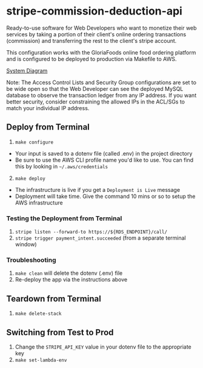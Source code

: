 # stripe-commission-deduction-api
Ready-to-use software for Web Developers who want to monetize their web services by taking a portion of their client's online ordering transactions (commission) and transferring the rest to the client's stripe account.

This configuration works with the GloriaFoods online food ordering platform and is configured to be deployed to production via Makefile to AWS.

[System Diagram](system-diagram.md)

Note: The Access Control Lists and Security Group configurations are set to be wide open so that the Web Developer can see the deployed MySQL database to observe the transaction ledger from any IP address. If you want better security, consider constraining the allowed IPs in the ACL/SGs to match your individual IP address.

## Deploy from Terminal
1. ```make configure```
* Your input is saved to a dotenv file (called .env) in the project directory
* Be sure to use the AWS CLI profile name you'd like to use. You can find this by looking in ```~/.aws/credentials```
2. ```make deploy```
* The infrastructure is live if you get a ```Deployment is Live``` message
* Deployment will take time. Give the command 10 mins or so to setup the AWS infrastructure

### Testing the Deployment from Terminal
1. ```stripe listen --forward-to https://${RDS_ENDPOINT}/call/```
2. ```stripe trigger payment_intent.succeeded``` (from a separate terminal window)

### Troubleshooting
1. ```make clean``` will delete the dotenv (.env) file
2. Re-deploy the app via the instructions above

## Teardown from Terminal
1. ```make delete-stack```

## Switching from Test to Prod
1. Change the ```STRIPE_API_KEY``` value in your dotenv file to the appropriate key
2. ```make set-lambda-env```
